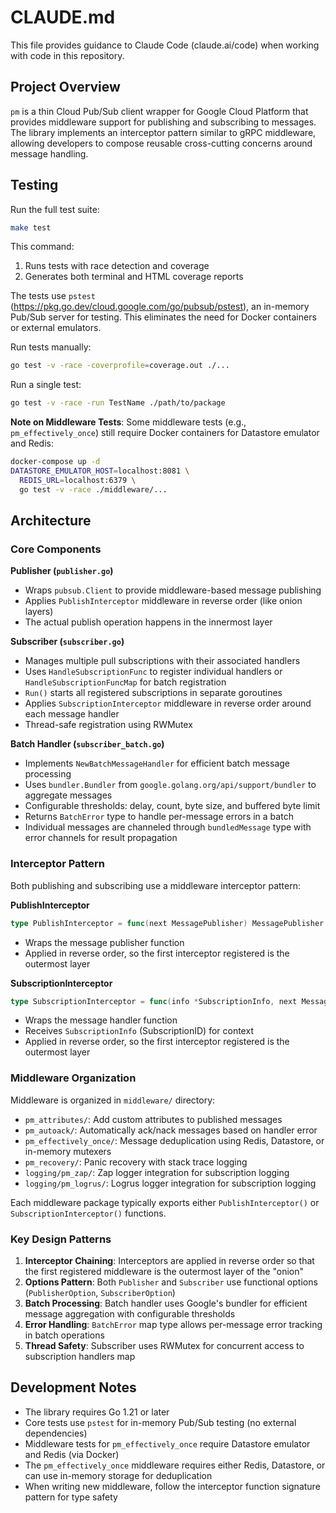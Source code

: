 # CLAUDE.md

This file provides guidance to Claude Code (claude.ai/code) when working with code in this repository.

## Project Overview

`pm` is a thin Cloud Pub/Sub client wrapper for Google Cloud Platform that provides middleware support for publishing and subscribing to messages. The library implements an interceptor pattern similar to gRPC middleware, allowing developers to compose reusable cross-cutting concerns around message handling.

## Testing

Run the full test suite:
```bash
make test
```

This command:
1. Runs tests with race detection and coverage
2. Generates both terminal and HTML coverage reports

The tests use `pstest` (https://pkg.go.dev/cloud.google.com/go/pubsub/pstest), an in-memory Pub/Sub server for testing. This eliminates the need for Docker containers or external emulators.

Run tests manually:
```bash
go test -v -race -coverprofile=coverage.out ./...
```

Run a single test:
```bash
go test -v -race -run TestName ./path/to/package
```

**Note on Middleware Tests**: Some middleware tests (e.g., `pm_effectively_once`) still require Docker containers for Datastore emulator and Redis:
```bash
docker-compose up -d
DATASTORE_EMULATOR_HOST=localhost:8081 \
  REDIS_URL=localhost:6379 \
  go test -v -race ./middleware/...
```

## Architecture

### Core Components

**Publisher (`publisher.go`)**
- Wraps `pubsub.Client` to provide middleware-based message publishing
- Applies `PublishInterceptor` middleware in reverse order (like onion layers)
- The actual publish operation happens in the innermost layer

**Subscriber (`subscriber.go`)**
- Manages multiple pull subscriptions with their associated handlers
- Uses `HandleSubscriptionFunc` to register individual handlers or `HandleSubscriptionFuncMap` for batch registration
- `Run()` starts all registered subscriptions in separate goroutines
- Applies `SubscriptionInterceptor` middleware in reverse order around each message handler
- Thread-safe registration using RWMutex

**Batch Handler (`subscriber_batch.go`)**
- Implements `NewBatchMessageHandler` for efficient batch message processing
- Uses `bundler.Bundler` from `google.golang.org/api/support/bundler` to aggregate messages
- Configurable thresholds: delay, count, byte size, and buffered byte limit
- Returns `BatchError` type to handle per-message errors in a batch
- Individual messages are channeled through `bundledMessage` type with error channels for result propagation

### Interceptor Pattern

Both publishing and subscribing use a middleware interceptor pattern:

**PublishInterceptor**
```go
type PublishInterceptor = func(next MessagePublisher) MessagePublisher
```
- Wraps the message publisher function
- Applied in reverse order, so the first interceptor registered is the outermost layer

**SubscriptionInterceptor**
```go
type SubscriptionInterceptor = func(info *SubscriptionInfo, next MessageHandler) MessageHandler
```
- Wraps the message handler function
- Receives `SubscriptionInfo` (SubscriptionID) for context
- Applied in reverse order, so the first interceptor registered is the outermost layer

### Middleware Organization

Middleware is organized in `middleware/` directory:
- `pm_attributes/`: Add custom attributes to published messages
- `pm_autoack/`: Automatically ack/nack messages based on handler error
- `pm_effectively_once/`: Message deduplication using Redis, Datastore, or in-memory mutexers
- `pm_recovery/`: Panic recovery with stack trace logging
- `logging/pm_zap/`: Zap logger integration for subscription logging
- `logging/pm_logrus/`: Logrus logger integration for subscription logging

Each middleware package typically exports either `PublishInterceptor()` or `SubscriptionInterceptor()` functions.

### Key Design Patterns

1. **Interceptor Chaining**: Interceptors are applied in reverse order so that the first registered middleware is the outermost layer of the "onion"
2. **Options Pattern**: Both `Publisher` and `Subscriber` use functional options (`PublisherOption`, `SubscriberOption`)
3. **Batch Processing**: Batch handler uses Google's bundler for efficient message aggregation with configurable thresholds
4. **Error Handling**: `BatchError` map type allows per-message error tracking in batch operations
5. **Thread Safety**: Subscriber uses RWMutex for concurrent access to subscription handlers map

## Development Notes

- The library requires Go 1.21 or later
- Core tests use `pstest` for in-memory Pub/Sub testing (no external dependencies)
- Middleware tests for `pm_effectively_once` require Datastore emulator and Redis (via Docker)
- The `pm_effectively_once` middleware requires either Redis, Datastore, or can use in-memory storage for deduplication
- When writing new middleware, follow the interceptor function signature pattern for type safety
